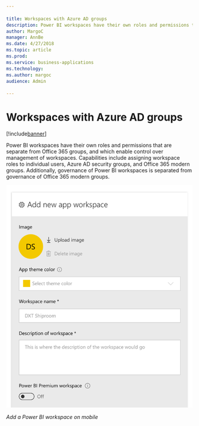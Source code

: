 ```yaml
---

title: Workspaces with Azure AD groups
description: Power BI workspaces have their own roles and permissions that are separate from Office 365 groups, and which enable control over management of workspaces.
author: MargoC
manager: AnnBe
ms.date: 4/27/2018
ms.topic: article
ms.prod: 
ms.service: business-applications
ms.technology: 
ms.author: margoc
audience: Admin

---
```

#  Workspaces with Azure AD groups




[!include[banner](../../../includes/banner.md)]

Power BI workspaces have their own roles and permissions that are separate from
Office 365 groups, and which enable control over management of workspaces.
Capabilities include assigning workspace roles to individual users, Azure AD
security groups, and Office 365 modern groups. Additionally, governance of Power
BI workspaces is separated from governance of Office 365 modern groups.

![A screenshot of how to add a Power BI workspace on mobile](media/workspaces-azure-ad-groups-1.png "A screenshot of how to add a Power BI workspace on mobile")

*Add a Power BI workspace on mobile*




